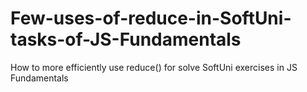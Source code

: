 # Few-uses-of-reduce-in-SoftUni-tasks-of-JS-Fundamentals
How to more efficiently use reduce() for solve SoftUni exercises in JS Fundamentals
